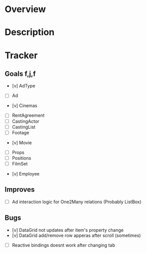 # Overview 

# Description

# Tracker
                                    
## Goals                                       f,j,f
- [v] AdType
- [ ] Ad
- [v] Cinemas
- [ ] RentAgreement
- [ ] CastingActor
- [ ] CastingList
- [ ] Footage
- [v] Movie
- [ ] Props
- [ ] Positions
- [ ] FilmSet
- [v] Employee

## Improves
- [ ] Ad interaction logic for One2Many relations (Probably ListBox)

## Bugs
- [v] DataGrid not updates after item's property change
- [v] DataGrid add/remove row apperas after scroll (sometimes)
- [ ] Reactive bindings doesnt work after changing tab